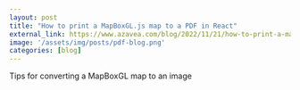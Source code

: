 ```yaml
---
layout: post
title: "How to print a MapBoxGL.js map to a PDF in React"
external_link: https://www.azavea.com/blog/2022/11/21/how-to-print-a-mapboxgl-js-map-to-a-pdf-in-react/
image: '/assets/img/posts/pdf-blog.png'
categories: [blog]
---
```

Tips for converting a MapBoxGL map to an image